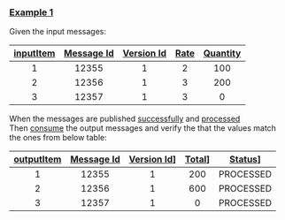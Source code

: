 
### [Example 1](- "example 1")

Given the input messages:
 
| [input][][Item][itemIM] | [Message Id][messageIdIM] | [Version Id][versionIdIM] | [Rate][rateIM] | [Quantity][quantityIM] |
|:-----------------------:|:-------------------------:|:-------------------------:|:--------------:|:----------------------:|
|            1            |            12355          |             1             |       2        |         100            |
|            2            |            12356          |             1             |       3        |         200            |
|            3            |            12357          |             1             |       3        |          0             |

[input]: - "#inputMsg=generateMessage(#{'messageId':#messageId,'versionId':#versionId,'rate':#rate,'quantity':#quantity})"
[itemIM]: - "inputMessagesList.add(#inputMsg)"
[messageIdIM]: - "#messageId"
[versionIdIM]:  - "#versionId"
[rateIM]:  - "#rate"
[quantityIM]:  - "#quantity"

When the messages are published [successfully](- "?=publishInputMessages(inputMessagesList)") and [processed](- "processMessages()")     
Then [consume](- "#outputMessages=consumeOutputMessages()") the output messages and verify the that the values match the ones from below table:   

| [output][][Item][itemOM] | [Message Id][messageIdOM] | [Version Id][versionIdOM]] | [Total][totalOM]] | [Status][statusOM]] |
|:------------------------:|:-------------------------:|:--------------------------:|:-----------------:|:-------------------:|
|            1             |          12355            |             1              |       200         |     PROCESSED       |
|            2             |          12356            |             1              |       600         |     PROCESSED       |
|            3             |          12357            |             1              |        0          |     PROCESSED       |

[output]: - "#outputMsg=getOutputMessage(#outputMessages, #messageId)"
[itemOM]: - "#itemOM"
[messageIdOM]: - "#messageId"
[versionIdOM]:  - "?=#outputMsg.getVersionId()"
[totalOM]:  - "?=#outputMsg.getTotal()"
[statusOM]:  - "?=#outputMsg.getStatus()"